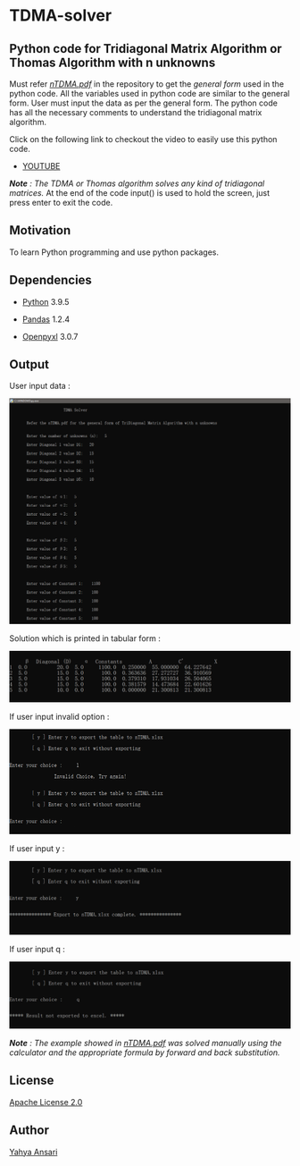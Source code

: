 # TDMA-solver
## Python code for Tridiagonal Matrix Algorithm or Thomas Algorithm with n unknowns

Must refer _[nTDMA.pdf](nTDMA.pdf)_ in the repository to get the _general form_ used in the python code.
All the variables used in python code are similar to the general form.
User must input the data as per the general form.
The python code has all the necessary comments to understand the tridiagonal matrix algorithm.

Click on the following link to checkout the video to easily use this python code.

- [YOUTUBE](https://youtu.be/IbjNYqMF_cI)

_**Note** : The TDMA or Thomas algorithm solves any kind of tridiagonal matrices._
At the end of the code input() is used to hold the screen, just press enter to exit the code.

## Motivation
To learn Python programming and use python packages.

## Dependencies
- [Python](https://python.org) 3.9.5

- [Pandas](https://pandas.pydata.org) 1.2.4

- [Openpyxl](https://openpyxl.readthedocs.io) 3.0.7

## Output
User input data :

![input](outputimages/input.PNG)

Solution which is printed in tabular form :

![table](outputimages/table.PNG)

If user input invalid option :

![invalid](outputimages/invalid.PNG)

If user input y :

![export to excel](outputimages/y.PNG)

If user input q :

![quit without export](outputimages/q.PNG)

_**Note** : The example showed in [nTDMA.pdf](nTDMA.pdf) was solved manually using the calculator and the appropriate formula by forward and back substitution._

## License

[Apache License 2.0](LICENSE)

## Author

[Yahya Ansari](https://github.com/novus-afk)
